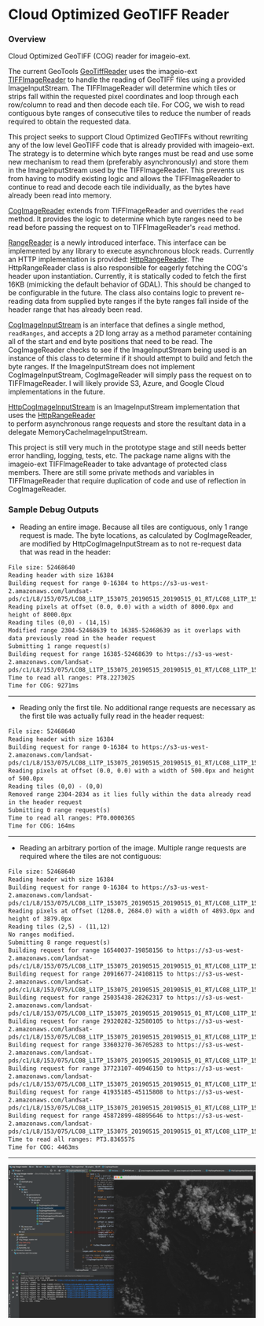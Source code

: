 # Cloud Optimized GeoTIFF Reader 

### Overview
Cloud Optimized GeoTIFF (COG) reader for imageio-ext.   

The current GeoTools [GeoTiffReader](https://github.com/geotools/geotools/blob/master/modules/plugin/geotiff/src/main/java/org/geotools/gce/geotiff/GeoTiffReader.java) 
uses the imageio-ext [TIFFImageReader](https://github.com/geosolutions-it/imageio-ext/blob/master/plugin/tiff/src/main/java/it/geosolutions/imageioimpl/plugins/tiff/TIFFImageReader.java) 
to handle the reading of GeoTIFF files using a provided ImageInputStream.  The TIFFImageReader will determine which tiles 
or strips fall within the requested pixel coordinates and loop through each row/column to read and then decode each 
tile.  For COG, we wish to read contiguous byte ranges of consecutive tiles to reduce the number of reads required to 
obtain the requested data.

This project seeks to support Cloud Optimized GeoTIFFs without rewriting any of the low level GeoTIFF code that is 
already provided with imageio-ext.  The strategy is to determine which byte ranges must be read and use some new 
mechanism to read them (preferably asynchronously) and store them in the ImageInputStream used by the TIFFImageReader.
This prevents us from having to modify existing logic and allows the TIFFImageReader to continue to read and decode each 
tile individually, as the bytes have already been read into memory.

[CogImageReader](./src/main/java/it/geosolutions/imageioimpl/plugins/tiff/CogImageReader.java) extends from TIFFImageReader 
and overrides the `read` method.  It provides the logic to determine which byte ranges need to be read before passing 
the request on to TIFFImageReader's `read` method. 

[RangeReader](./src/main/java/it/geosolutions/imageioimpl/plugins/tiff/RangeReader.java) is a newly introduced interface. 
This interface can be implemented by any library to execute asynchronous block reads.  Currently an HTTP implementation 
is provided: [HttpRangeReader](./src/main/java/it/geosolutions/imageioimpl/plugins/tiff/HttpRangeReader.java).  The 
HttpRangeReader class is also responsible for eagerly fetching the COG's header upon instantiation.  Currently, 
it is statically coded to fetch the first 16KB (mimicking the default behavior of GDAL).  This should be changed to be 
configurable in the future.  The class also contains logic to prevent re-reading data from supplied byte ranges if the 
byte ranges fall inside of the header range that has already been read. 

[CogImageInputStream](./src/main/java/it/geosolutions/imageioimpl/plugins/tiff/CogImageInputStream.java) is an interface 
that defines a single method, `readRanges`, and accepts a 2D long array as a method parameter containing all of the 
start and end byte positions that need to be read.  The CogImageReader checks to see if the ImageInputStream being used 
is an instance of this class to determine if it should attempt to build and fetch the byte ranges.  If the 
ImageInputStream does not implement CogImageInputStream, CogImageReader will simply pass the request on to TIFFImageReader. 
I will likely provide S3, Azure, and Google Cloud implementations in the future.
 
[HttpCogImageInputStream](./src/main/java/it/geosolutions/imageioimpl/plugins/tiff/HttpCogImageInputStream.java) is an 
ImageInputStream implementation that uses the [HttpRangeReader](./src/main/java/it/geosolutions/imageioimpl/plugins/tiff/HttpRangeReader)  
to perform asynchronous range requests and store the resultant data in a delegate MemoryCacheImageInputStream.  
 
This project is still very much in the prototype stage and still needs better error handling, logging, tests, etc.  The 
package name aligns with the imageio-ext TIFFImageReader to take advantage of protected class members.  There are still 
some private methods and variables in TIFFImageReader that require duplication of code and use of reflection in 
CogImageReader.  

### Sample Debug Outputs
* Reading an entire image.  Because all tiles are contiguous, only 1 range request is made.  The byte locations, as 
calculated by CogImageReader, are modified by HttpCogImageInputStream as to not re-request data that was read in the 
header:
```
File size: 52468640
Reading header with size 16384
Building request for range 0-16384 to https://s3-us-west-2.amazonaws.com/landsat-pds/c1/L8/153/075/LC08_L1TP_153075_20190515_20190515_01_RT/LC08_L1TP_153075_20190515_20190515_01_RT_B2.TIF
Reading pixels at offset (0.0, 0.0) with a width of 8000.0px and height of 8000.0px
Reading tiles (0,0) - (14,15)
Modified range 2304-52468639 to 16385-52468639 as it overlaps with data previously read in the header request
Submitting 1 range request(s)
Building request for range 16385-52468639 to https://s3-us-west-2.amazonaws.com/landsat-pds/c1/L8/153/075/LC08_L1TP_153075_20190515_20190515_01_RT/LC08_L1TP_153075_20190515_20190515_01_RT_B2.TIF
Time to read all ranges: PT8.227302S
Time for COG: 9271ms
```
---
* Reading only the first tile.  No additional range requests are necessary as the first tile was actually fully read in 
the header request:
```
File size: 52468640
Reading header with size 16384
Building request for range 0-16384 to https://s3-us-west-2.amazonaws.com/landsat-pds/c1/L8/153/075/LC08_L1TP_153075_20190515_20190515_01_RT/LC08_L1TP_153075_20190515_20190515_01_RT_B2.TIF
Reading pixels at offset (0.0, 0.0) with a width of 500.0px and height of 500.0px
Reading tiles (0,0) - (0,0)
Removed range 2304-2834 as it lies fully within the data already read in the header request
Submitting 0 range request(s)
Time to read all ranges: PT0.000036S
Time for COG: 164ms
```
---
* Reading an arbitrary portion of the image.  Multiple range requests are required where the tiles are not contiguous:
```
File size: 52468640
Reading header with size 16384
Building request for range 0-16384 to https://s3-us-west-2.amazonaws.com/landsat-pds/c1/L8/153/075/LC08_L1TP_153075_20190515_20190515_01_RT/LC08_L1TP_153075_20190515_20190515_01_RT_B2.TIF
Reading pixels at offset (1208.0, 2684.0) with a width of 4893.0px and height of 3879.0px
Reading tiles (2,5) - (11,12)
No ranges modified.
Submitting 8 range request(s)
Building request for range 16540037-19858156 to https://s3-us-west-2.amazonaws.com/landsat-pds/c1/L8/153/075/LC08_L1TP_153075_20190515_20190515_01_RT/LC08_L1TP_153075_20190515_20190515_01_RT_B2.TIF
Building request for range 20916677-24108115 to https://s3-us-west-2.amazonaws.com/landsat-pds/c1/L8/153/075/LC08_L1TP_153075_20190515_20190515_01_RT/LC08_L1TP_153075_20190515_20190515_01_RT_B2.TIF
Building request for range 25035438-28262317 to https://s3-us-west-2.amazonaws.com/landsat-pds/c1/L8/153/075/LC08_L1TP_153075_20190515_20190515_01_RT/LC08_L1TP_153075_20190515_20190515_01_RT_B2.TIF
Building request for range 29320282-32580105 to https://s3-us-west-2.amazonaws.com/landsat-pds/c1/L8/153/075/LC08_L1TP_153075_20190515_20190515_01_RT/LC08_L1TP_153075_20190515_20190515_01_RT_B2.TIF
Building request for range 33603270-36705283 to https://s3-us-west-2.amazonaws.com/landsat-pds/c1/L8/153/075/LC08_L1TP_153075_20190515_20190515_01_RT/LC08_L1TP_153075_20190515_20190515_01_RT_B2.TIF
Building request for range 37723107-40946150 to https://s3-us-west-2.amazonaws.com/landsat-pds/c1/L8/153/075/LC08_L1TP_153075_20190515_20190515_01_RT/LC08_L1TP_153075_20190515_20190515_01_RT_B2.TIF
Building request for range 41935185-45115808 to https://s3-us-west-2.amazonaws.com/landsat-pds/c1/L8/153/075/LC08_L1TP_153075_20190515_20190515_01_RT/LC08_L1TP_153075_20190515_20190515_01_RT_B2.TIF
Building request for range 45872899-48895646 to https://s3-us-west-2.amazonaws.com/landsat-pds/c1/L8/153/075/LC08_L1TP_153075_20190515_20190515_01_RT/LC08_L1TP_153075_20190515_20190515_01_RT_B2.TIF
Time to read all ranges: PT3.836557S
Time for COG: 4463ms
```
---
![COG](./images/sample.png "COG")